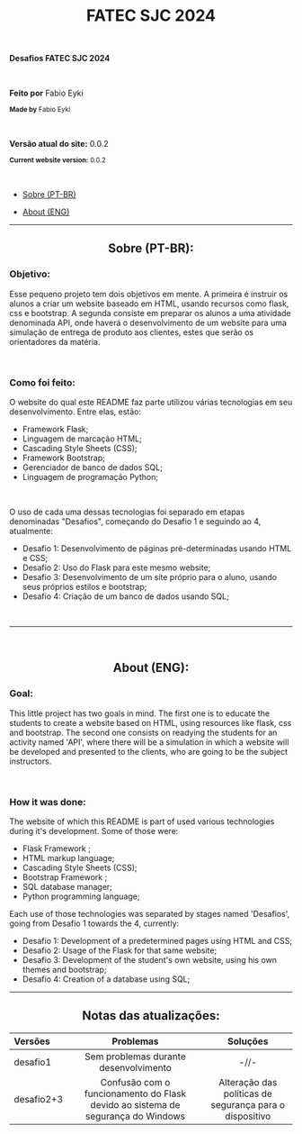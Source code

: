 <h1 align="center">FATEC SJC 2024</h1>

<br>

**Desafios FATEC SJC 2024**

<br>

**Feito por** Fabio Eyki

<sup>**Made by** Fabio Eyki</sup>

<br>

**Versão atual do site:** 0.0.2

<sup>**Current website version:** 0.0.2</sup>

<br>

- [Sobre (PT-BR)](https://github.com/llWinter1z/Desafios-3semestre-FATEC-2024/blob/Desafio-4-0.0.2/README.md#sobre-pt-br)

- [About (ENG)](https://github.com/llWinter1z/Desafios-3semestre-FATEC-2024/blob/Desafio-4-0.0.2/README.md#about-eng)

------------------

<h2 align="center">Sobre (PT-BR):</h2>

### **Objetivo:**

Esse pequeno projeto tem dois objetivos em mente. A primeira é instruir os alunos a criar um website baseado em HTML, usando recursos como flask, css e bootstrap. A segunda consiste em preparar os alunos a uma atividade denominada API, onde haverá o desenvolvimento de um website para uma simulação de entrega de produto aos clientes, estes que serão os orientadores da matéria.

<br>

### **Como foi feito:**

O website do qual este README faz parte utilizou várias tecnologias em seu desenvolvimento. Entre elas, estão:

* Framework Flask;
* Linguagem de marcação HTML;
* Cascading Style Sheets (CSS);
* Framework Bootstrap;
* Gerenciador de banco de dados SQL;
* Linguagem de programação Python;

<br>

O uso de cada uma dessas tecnologias foi separado em etapas denominadas "Desafios", começando do Desafio 1 e seguindo ao 4, atualmente:

* Desafio 1: Desenvolvimento de páginas pré-determinadas usando HTML e CSS;
* Desafio 2: Uso do Flask para este mesmo website;
* Desafio 3: Desenvolvimento de um site próprio para o aluno, usando seus próprios estilos e bootstrap;
* Desafio 4: Criação de um banco de dados usando SQL;

<br>

------------------------------------

<br>

<h2 align="center">About (ENG):</h2>

### **Goal:**

This little project has two goals in mind. The first one is to educate the students to create a website based on HTML, using resources like flask, css and bootstrap. The second one consists on readying the students for an activity named 'API', where there will be a simulation in which a website will be developed and presented to the clients, who are going to be the subject instructors.

<br>

### **How it was done:**

The website of which this README is part of used various technologies during it's development. Some of those were:

* Flask Framework ;
* HTML markup language;
* Cascading Style Sheets (CSS);
* Bootstrap Framework ;
* SQL database manager;
* Python programming language;

Each use of those technologies was separated by stages named 'Desafios', going from Desafio 1 towards the 4, currently:

* Desafio 1: Development of a predetermined pages using HTML and CSS;
* Desafio 2: Usage of the Flask for that same website;
* Desafio 3: Development of the student's own website, using his own themes and bootstrap;
* Desafio 4: Creation of a database using SQL;

------------------------------------

<h2 align="center">Notas das atualizações:</h2>

| Versões  | Problemas                             | Soluções |
| :------- | :-----------------------------------: | :------: |
| desafio1 | Sem problemas durante desenvolvimento |   -//-   |
| desafio2+3 | Confusão com o funcionamento do Flask devido ao sistema de segurança do Windows| Alteração das políticas de segurança para o dispositivo | 
